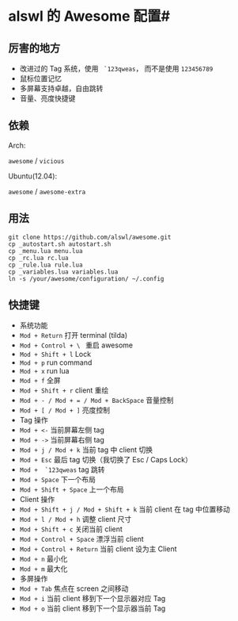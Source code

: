 # alswl 的 Awesome 配置#

## 厉害的地方 ##

* 改进过的 Tag 系统，使用 `` `123qweas``， 而不是使用 `123456789`
* 鼠标位置记忆
* 多屏幕支持卓越，自由跳转
* 音量、亮度快捷键

## 依赖 ##

Arch:

`awesome` / `vicious`

Ubuntu(12.04):

`awesome` / `awesome-extra`

## 用法 ##

```
git clone https://github.com/alswl/awesome.git
cp _autostart.sh autostart.sh
cp _menu.lua menu.lua
cp _rc.lua rc.lua
cp _rule.lua rule.lua
cp _variables.lua variables.lua
ln -s /your/awesome/configuration/ ~/.config
```

## 快捷键 ##

* 系统功能
 * `Mod + Return` 打开 terminal (tilda)
 * `Mod + Control + \ ` 重启 awesome
 * `Mod + Shift + l` Lock
 * `Mod + p` run command
 * `Mod + x` run lua
 * `Mod + f` 全屏
 * `Mod + Shift + r` client 重绘
 * `Mod + - / Mod + = / Mod + BackSpace` 音量控制
 * `Mod + [ / Mod + ]` 亮度控制
* Tag 操作
 * `Mod + <-` 当前屏幕左侧 tag
 * `Mod + ->` 当前屏幕右侧 tag
 * `Mod + j / Mod + k` 当前 tag 中 client 切换
 * `Mod + Esc` 最后 tag 切换（我切换了 Esc / Caps Lock）
 * ``Mod +  `123qweas`` tag 跳转
 * `Mod + Space` 下一个布局
 * `Mod + Shift + Space` 上一个布局
* Client 操作
 * `Mod + Shift + j / Mod + Shift + k` 当前 client 在 tag 中位置移动
 * `Mod + l / Mod + h` 调整 client 尺寸
 * `Mod + Shift + c` 关闭当前 client
 * `Mod + Control + Space` 漂浮当前 client
 * `Mod + Control + Return` 当前 client 设为主 Client
 * `Mod + n` 最小化
 * `Mod + m` 最大化
* 多屏操作
 * `Mod + Tab` 焦点在 screen 之间移动
 * `Mod + i` 当前 client 移到下一个显示器对应 Tag
 * `Mod + o` 当前 client 移到下一个显示器当前 Tag
